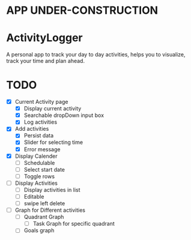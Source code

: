 # APP UNDER-CONSTRUCTION

# ActivityLogger

A personal app to track your day to day activities, helps you to visualize, track your time and plan ahead.

# TODO

- [x] Current Activity page
  - [x] Display current activity
  - [x] Searchable dropDown input box
  - [x] Log activities
- [x] Add activities
  - [x] Persist data
  - [x] Slider for selecting time
  - [x] Error message
- [x] Display Calender
  - [ ] Schedulable
  - [ ] Select start date
  - [ ] Toggle rows
- [ ] Display Activities
  - [ ] Display activities in list
  - [ ] Editable
  - [ ] swipe left delete
- [ ] Graph for Different activities
  - [ ] Quadrant Graph
    - [ ] Task Graph for specific quadrant
  - [ ] Goals graph
